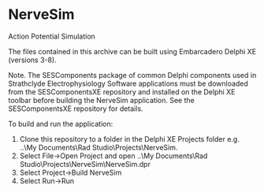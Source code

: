 # NerveSim
Action Potential Simulation

The files contained in this archive can be built using Embarcadero Delphi XE (versions 3-8).

Note. The SESComponents package of common Delphi components used in Strathclyde Electrophysiology Software applications must 
be downloaded from the SESComponentsXE repository and installed on the Delphi XE toolbar before building the NerveSim application. See the SESComponentsXE repository for details.

To build and run the application:

1) Clone this repository to a folder in the Delphi XE Projects folder e.g. ..\My Documents\Rad Studio\Projects\NerveSim.<br>
2) Select File->Open Project and open ..\My Documents\Rad Studio\Projects\NerveSim\NerveSim.dpr<br>
3) Select Project->Build NerveSim<br>
4) Select Run->Run<br>
 
